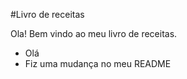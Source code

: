 #Livro de receitas

 Ola! Bem vindo ao meu livro de receitas.

 - Olá
 - Fiz uma mudança no meu README
